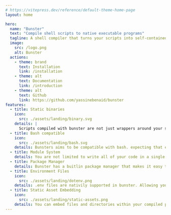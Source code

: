 ```yaml
---
# https://vitepress.dev/reference/default-theme-home-page
layout: home

hero:
  name: "Bunster"
  text: "Compile shell scripts to native executable programs"
  tagline: A shell compiler that turns your scripts into self-contained executable programs
  image:
    src: /logo.png
    alt: Bunster
  actions:
    - theme: brand
      text: Installation
      link: /installation
    - theme: alt
      text: Documentation
      link: /introduction
    - theme: alt
      text: Github
      link: https://github.com/yassinebenaid/bunster
features:
  - title: Static binaries
    icon:
      src: ./assets/landing/binary.svg
    details: |
      Scripts compiled with bunster are not just wrappers around your script, nor do they rely on any external shells on your system.
  - title: Bash compatible
    icon:
      src: ./assets/landing/bash.svg
    details: Bunsters aims to be compatible with bash. expecting that exising bash scripts do not have to be edited to work with bunster.
  - title: Module System
    details: You are not limited to write all of your code in a single file. Your code can be distributed across as many files as needed.
  - title: Package Manager
    details: Bunster has a buitlin package manager that makes it easy to publish and consume modules as libraries.
  - title: Environment Files
    icon:
      src: ./assets/landing/dotenv.png
    details: .env files are nativily supported in bunster. Allowing you to load variables from .env files at runtime.
  - title: Static Asset Embedding
    icon:
      src: ./assets/landing/static-assets.png
    details: You can embed files and directories within your compiled program. And use them as if they were normal files in the system at runtime.
---
```

